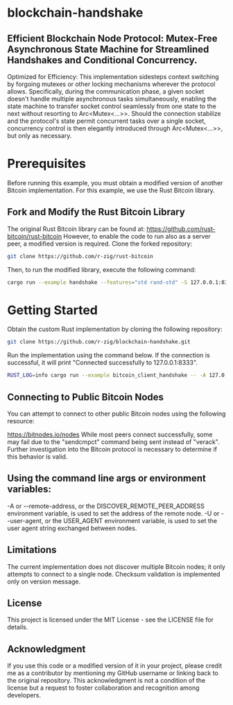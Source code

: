 # blockchain-handshake
## Efficient Blockchain Node Protocol: Mutex-Free Asynchronous State Machine for Streamlined Handshakes and Conditional Concurrency.
Optimized for Efficiency: This implementation sidesteps context switching by forgoing mutexes or other locking mechanisms wherever the protocol allows. Specifically, during the communication phase, a given socket doesn't handle multiple asynchronous tasks simultaneously, enabling the state machine to transfer socket control seamlessly from one state to the next without resorting to Arc<Mutex<...>>. Should the connection stabilize and the protocol's state permit concurrent tasks over a single socket, concurrency control is then elegantly introduced through Arc<Mutex<...>>, but only as necessary.

# Prerequisites
Before running this example, you must obtain a modified version of another Bitcoin implementation. For this example, we use the Rust Bitcoin library.

## Fork and Modify the Rust Bitcoin Library

The original Rust Bitcoin library can be found at: https://github.com/rust-bitcoin/rust-bitcoin
However, to enable the code to run also as a server peer, a modified version is required. Clone the forked repository:

```bash Copy code
git clone https://github.com/r-zig/rust-bitcoin
```
Then, to run the modified library, execute the following command:

```bash Copy code
cargo run --example handshake --features="std rand-std" -S 127.0.0.1:8333
```
# Getting Started
Obtain the custom Rust implementation by cloning the following repository:

```bash Copy code
git clone https://github.com/r-zig/blockchain-handshake.git
```
Run the implementation using the command below. If the connection is successful, it will print "Connected successfully to 127.0.0.1:8333".

```bash Copy code
RUST_LOG=info cargo run --example bitcoin_client_handshake -- -A 127.0.0.1:8333
```
## Connecting to Public Bitcoin Nodes
You can attempt to connect to other public Bitcoin nodes using the following resource:

https://bitnodes.io/nodes
While most peers connect successfully, some may fail due to the "sendcmpct" command being sent instead of "verack". Further investigation into the Bitcoin protocol is necessary to determine if this behavior is valid.

## Using the command line args or environment variables:
-A or --remote-address, or the DISCOVER_REMOTE_PEER_ADDRESS environment variable, is used to set the address of the remote node.
-U or --user-agent, or the USER_AGENT environment variable, is used to set the user agent string exchanged between nodes.

## Limitations
The current implementation does not discover multiple Bitcoin nodes; it only attempts to connect to a single node.
Checksum validation is implemented only on version message.

## License

This project is licensed under the MIT License - see the LICENSE file for details.

## Acknowledgment

If you use this code or a modified version of it in your project, please credit me as a contributor by mentioning my GitHub username or linking back to the original repository. This acknowledgment is not a condition of the license but a request to foster collaboration and recognition among developers.

